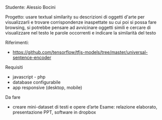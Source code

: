 Studente: Alessio Bocini

Progetto:  usare textual similarity su descrizioni di oggetti d'arte per visualizzarli e trovare corrispondenze inaspettate su cui poi si possa fare browsing, 
si potrebbe pensare ad avvicinare oggetti simili e cercare di visualizzare nel testo le parole occorrenti e indicare la similarità del testo

Riferimenti:

- https://github.com/tensorflow/tfjs-models/tree/master/universal-sentence-encoder

Requisiti

- javascript - php
- database configurabile
- app responsive (desktop, mobile)

Da fare 

- creare mini-dataset di testi e opere d’arte 
Esame: relazione elaborato, presentazione PPT, software in dropbox
